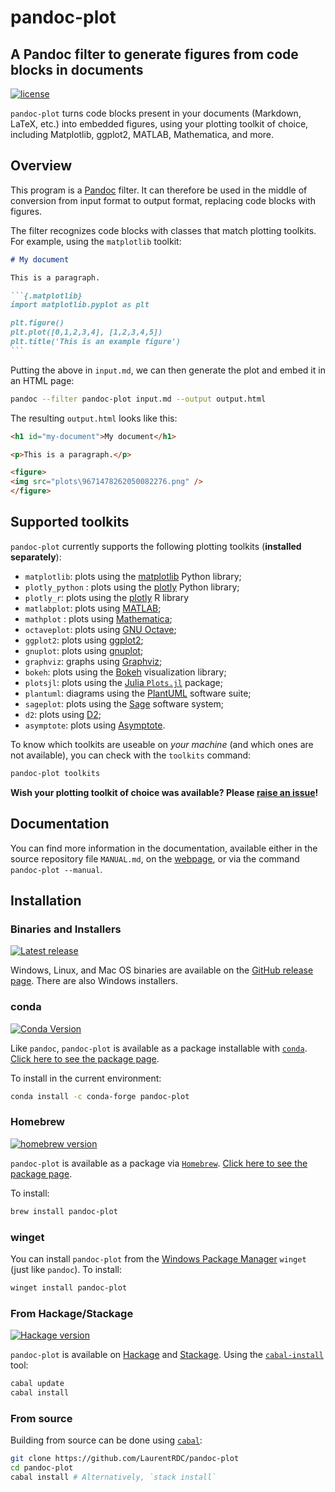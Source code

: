 # pandoc-plot 

## A Pandoc filter to generate figures from code blocks in documents

[![license](https://img.shields.io/badge/license-GPLv2+-lightgray.svg)](https://www.gnu.org/licenses/gpl.html) 

`pandoc-plot` turns code blocks present in your documents (Markdown, LaTeX, etc.) into embedded figures, using your plotting toolkit of choice, including Matplotlib, ggplot2, MATLAB, Mathematica, and more.

## Overview

This program is a [Pandoc](https://pandoc.org/) filter. It can therefore
be used in the middle of conversion from input format to output format,
replacing code blocks with figures.

The filter recognizes code blocks with classes that match plotting
toolkits. For example, using the `matplotlib` toolkit:

```` markdown
# My document

This is a paragraph.

```{.matplotlib}
import matplotlib.pyplot as plt

plt.figure()
plt.plot([0,1,2,3,4], [1,2,3,4,5])
plt.title('This is an example figure')
```
````

Putting the above in `input.md`, we can then generate the plot and embed
it in an HTML page:

``` bash
pandoc --filter pandoc-plot input.md --output output.html
```

The resulting `output.html` looks like this:

```html
<h1 id="my-document">My document</h1>

<p>This is a paragraph.</p>

<figure>
<img src="plots\9671478262050082276.png" />
</figure>
```

## Supported toolkits

`pandoc-plot` currently supports the following plotting toolkits
(**installed separately**):

  - `matplotlib`: plots using the [matplotlib](https://matplotlib.org/)
    Python library;
  - `plotly_python` : plots using the
    [plotly](https://plotly.com/python/) Python library;
  - `plotly_r`: plots using the [plotly](https://plotly.com/r/) R
    library
  - `matlabplot`: plots using [MATLAB](https://www.mathworks.com/);
  - `mathplot` : plots using
    [Mathematica](https://www.wolfram.com/mathematica/);
  - `octaveplot`: plots using [GNU
    Octave](https://www.gnu.org/software/octave/);
  - `ggplot2`: plots using [ggplot2](https://ggplot2.tidyverse.org/);
  - `gnuplot`: plots using [gnuplot](http://www.gnuplot.info/);
  - `graphviz`: graphs using [Graphviz](http://graphviz.org/);
  - `bokeh`: plots using the [Bokeh](https://bokeh.org/) visualization library;
  - `plotsjl`: plots using the [Julia `Plots.jl`](https://docs.juliaplots.org/latest/) package;
  - `plantuml`: diagrams using the [PlantUML](https://plantuml.com/) software suite;
  - `sageplot`: plots using the [Sage](https://www.sagemath.org/) software system;
  - `d2`: plots using [D2](https://d2lang.com/);
  - `asymptote`: plots using [Asymptote](https://asymptote.sourceforge.io/).

To know which toolkits are useable on *your machine* (and which ones are
not available), you can check with the `toolkits` command:

``` bash
pandoc-plot toolkits
```

**Wish your plotting toolkit of choice was available? Please [raise an
issue](https://github.com/LaurentRDC/pandoc-plot/issues)\!**

## Documentation

You can find more information in the documentation, available either in the
source repository file `MANUAL.md`, on the [webpage](https://laurentrdc.github.io/pandoc-plot/MANUAL.html), or via the command `pandoc-plot --manual`.

## Installation

### Binaries and Installers

[![Latest release](https://img.shields.io/github/v/release/LaurentRDC/pandoc-plot)](https://github.com/LaurentRDC/pandoc-plot/releases)

Windows, Linux, and Mac OS binaries are available on the [GitHub release
page](https://github.com/LaurentRDC/pandoc-plot/releases). There are
also Windows installers.

### conda

[![Conda Version](https://anaconda.org/conda-forge/pandoc-plot/badges/version.svg)](https://anaconda.org/conda-forge/pandoc-plot)

Like `pandoc`, `pandoc-plot` is available as a package installable with
[`conda`](https://docs.conda.io/en/latest/). [Click here to see the
package page](https://anaconda.org/conda-forge/pandoc-plot).

To install in the current environment:

``` sh
conda install -c conda-forge pandoc-plot
```

### Homebrew 

[![homebrew version](https://img.shields.io/homebrew/v/pandoc-plot)](https://formulae.brew.sh/formula/pandoc-plot)

`pandoc-plot` is available as a package via [`Homebrew`](https://brew.sh/). [Click here to see the package page](https://formulae.brew.sh/formula/pandoc-plot#default). 

To install:

```sh
brew install pandoc-plot
```

### winget

You can install `pandoc-plot` from the [Windows Package
Manager](https://github.com/microsoft/winget-cli) `winget` (just like
`pandoc`). To install:

``` sh
winget install pandoc-plot
```
### From Hackage/Stackage

[![Hackage version](https://img.shields.io/hackage/v/pandoc-plot.svg)](http://hackage.haskell.org/package/pandoc-plot)

`pandoc-plot` is available on
[Hackage](http://hackage.haskell.org/package/pandoc-plot) and
[Stackage](https://www.stackage.org/nightly/package/pandoc-plot). Using
the [`cabal-install`](https://www.haskell.org/cabal/) tool:

``` bash
cabal update
cabal install
```

### From source

Building from source can be done using [`cabal`](https://www.haskell.org/cabal/):

``` bash
git clone https://github.com/LaurentRDC/pandoc-plot
cd pandoc-plot
cabal install # Alternatively, `stack install`
```
